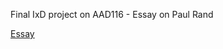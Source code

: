 Final IxD project on AAD116 - Essay on Paul Rand

[Essay](http://andrewwhann.github.io/Essay/paulrand.html)

